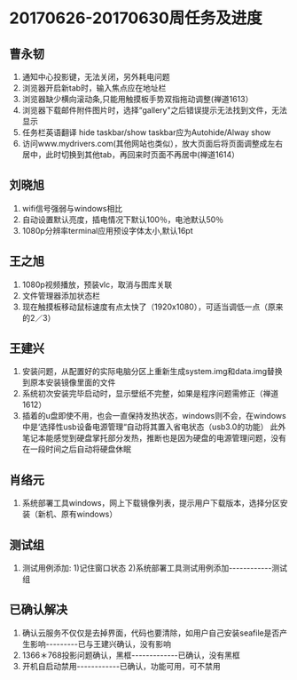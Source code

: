# 20170626-20170630周任务及进度

## 曹永韧

1. 通知中心投影键，无法关闭，另外耗电问题
1. 浏览器开启新tab时，输入焦点应在地址栏
1. 浏览器缺少横向滚动条,只能用触摸板手势双指拖动调整(禅道1613）
1. 浏览器下载邮件附件图片时，选择“gallery"之后错误提示无法找到文件，无法显示
1. 任务栏英语翻译 hide taskbar/show taskbar应为Autohide/Alway show
1. 访问www.mydrivers.com(其他网站也类似），放大页面后将页面调整成左右居中，此时切换到其他tab，再回来时页面不再居中(禅道1614）

## 刘晓旭

1. wifi信号强弱与windows相比
1. 自动设置默认亮度，插电情况下默认100％，电池默认50％
1. 1080p分辨率terminal应用预设字体太小,默认16pt

## 王之旭

1. 1080p视频播放，预装vlc，取消与图库关联
1. 文件管理器添加状态栏
1. 现在触摸板移动鼠标速度有点太快了（1920x1080），可适当调低一点（原来的2／3）

## 王建兴

1. 安装问题，从配置好的实际电脑分区上重新生成system.img和data.img替换到原本安装镜像里面的文件
1. 系统初次安装完毕启动时，显示壁纸不完整，如果是程序问题需修正（禅道1612）
1. 插着的u盘即使不用，也会一直保持发热状态，windows则不会，在windows中是‘选择性usb设备电源管理“自动将其置入省电状态（usb3.0的功能）
此外笔记本能感觉到硬盘掌托部分发热，推断也是因为硬盘的电源管理问题，没有在一段时间之后自动将硬盘休眠

## 肖络元

1. 系统部署工具windows，网上下载镜像列表，提示用户下载版本，选择分区安装（新机、原有windows）

## 测试组

1. 测试用例添加:  1)记住窗口状态  2)系统部署工具测试用例添加------------测试组

## 已确认解决

1. 确认云服务不仅仅是去掉界面，代码也要清除，如用户自己安装seafile是否产生影响---------已与王建兴确认，没有影响
1. 1366＊768投影问题确认，黑框-------------已确认，没有黑框
1. 开机自启动禁用------------已确认，功能可用，可不禁用
